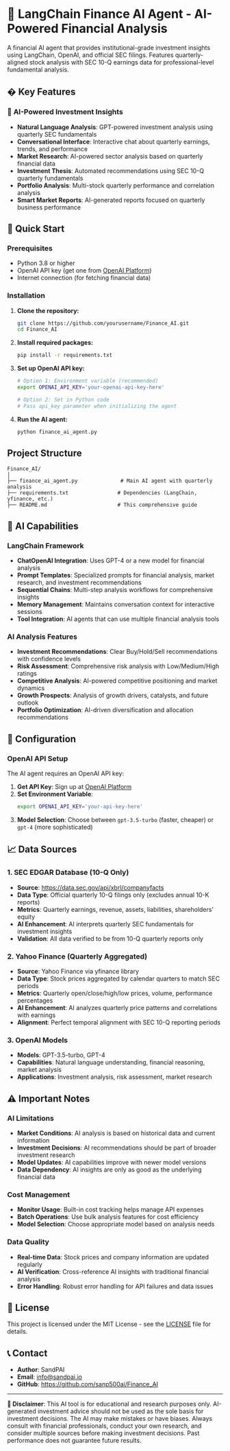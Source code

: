 # 🚀 LangChain Finance AI Agent - AI-Powered Financial Analysis

A financial AI agent that provides institutional-grade investment insights using LangChain, OpenAI, and official SEC filings. Features quarterly-aligned stock analysis with SEC 10-Q earnings data for professional-level fundamental analysis.

## � Key Features
### 🧠 **AI-Powered Investment Insights**
- **Natural Language Analysis**: GPT-powered investment analysis using quarterly SEC fundamentals
- **Conversational Interface**: Interactive chat about quarterly earnings, trends, and performance
- **Market Research**: AI-powered sector analysis based on quarterly financial data
- **Investment Thesis**: Automated recommendations using SEC 10-Q quarterly fundamentals
- **Portfolio Analysis**: Multi-stock quarterly performance and correlation analysis
- **Smart Market Reports**: AI-generated reports focused on quarterly business performance

## 🚀 Quick Start
### Prerequisites

- Python 3.8 or higher
- OpenAI API key (get one from [OpenAI Platform](https://platform.openai.com/api-keys))
- Internet connection (for fetching financial data)

### Installation

1. **Clone the repository:**
   ```bash
   git clone https://github.com/yourusername/Finance_AI.git
   cd Finance_AI
   ```

2. **Install required packages:**
   ```bash
   pip install -r requirements.txt
   ```

3. **Set up OpenAI API key:**
   ```bash
   # Option 1: Environment variable (recommended)
   export OPENAI_API_KEY='your-openai-api-key-here'
   
   # Option 2: Set in Python code
   # Pass api_key parameter when initializing the agent
   ```

4. **Run the AI agent:**
   ```bash
   python finance_ai_agent.py
   ```

##  Project Structure

```
Finance_AI/
│
├── finance_ai_agent.py              # Main AI agent with quarterly analysis
├── requirements.txt                # Dependencies (LangChain, yfinance, etc.)
├── README.md                       # This comprehensive guide
```

## 🧠 AI Capabilities

### LangChain Framework
- **ChatOpenAI Integration**: Uses GPT-4 or a new model for financial analysis
- **Prompt Templates**: Specialized prompts for financial analysis, market research, and investment recommendations
- **Sequential Chains**: Multi-step analysis workflows for comprehensive insights
- **Memory Management**: Maintains conversation context for interactive sessions
- **Tool Integration**: AI agents that can use multiple financial analysis tools

### AI Analysis Features
- **Investment Recommendations**: Clear Buy/Hold/Sell recommendations with confidence levels
- **Risk Assessment**: Comprehensive risk analysis with Low/Medium/High ratings
- **Competitive Analysis**: AI-powered competitive positioning and market dynamics
- **Growth Prospects**: Analysis of growth drivers, catalysts, and future outlook
- **Portfolio Optimization**: AI-driven diversification and allocation recommendations

## 🔧 Configuration

### OpenAI API Setup

The AI agent requires an OpenAI API key:

1. **Get API Key**: Sign up at [OpenAI Platform](https://platform.openai.com/)
2. **Set Environment Variable**: 
   ```bash
   export OPENAI_API_KEY='your-api-key-here'
   ```
3. **Model Selection**: Choose between `gpt-3.5-turbo` (faster, cheaper) or `gpt-4` (more sophisticated)

## 📈 Data Sources

### 1. SEC EDGAR Database (10-Q Only)
- **Source**: https://data.sec.gov/api/xbrl/companyfacts
- **Data Type**: Official quarterly 10-Q filings only (excludes annual 10-K reports)
- **Metrics**: Quarterly earnings, revenue, assets, liabilities, shareholders' equity
- **AI Enhancement**: AI interprets quarterly SEC fundamentals for investment insights
- **Validation**: All data verified to be from 10-Q quarterly reports only

### 2. Yahoo Finance (Quarterly Aggregated)
- **Source**: Yahoo Finance via yfinance library
- **Data Type**: Stock prices aggregated by calendar quarters to match SEC periods
- **Metrics**: Quarterly open/close/high/low prices, volume, performance percentages
- **AI Enhancement**: AI analyzes quarterly price patterns and correlations with earnings
- **Alignment**: Perfect temporal alignment with SEC 10-Q reporting periods

### 3. OpenAI Models
- **Models**: GPT-3.5-turbo, GPT-4
- **Capabilities**: Natural language understanding, financial reasoning, market analysis
- **Applications**: Investment analysis, risk assessment, market research

## ⚠️ Important Notes

### AI Limitations
- **Market Conditions**: AI analysis is based on historical data and current information
- **Investment Decisions**: AI recommendations should be part of broader investment research
- **Model Updates**: AI capabilities improve with newer model versions
- **Data Dependency**: AI insights are only as good as the underlying financial data

### Cost Management
- **Monitor Usage**: Built-in cost tracking helps manage API expenses
- **Batch Operations**: Use bulk analysis features for cost efficiency
- **Model Selection**: Choose appropriate model based on analysis needs

### Data Quality
- **Real-time Data**: Stock prices and company information are updated regularly
- **AI Verification**: Cross-reference AI insights with traditional financial analysis
- **Error Handling**: Robust error handling for API failures and data issues

## 📝 License

This project is licensed under the MIT License - see the [LICENSE](LICENSE) file for details.

## 📞 Contact

- **Author**: SandPAI
- **Email**: info@sandpai.io  
- **GitHub**: https://github.com/sanp500ai/Finance_AI

---

**🚨 Disclaimer**: This AI tool is for educational and research purposes only. AI-generated investment advice should not be used as the sole basis for investment decisions. The AI may make mistakes or have biases. Always consult with financial professionals, conduct your own research, and consider multiple sources before making investment decisions. Past performance does not guarantee future results.



